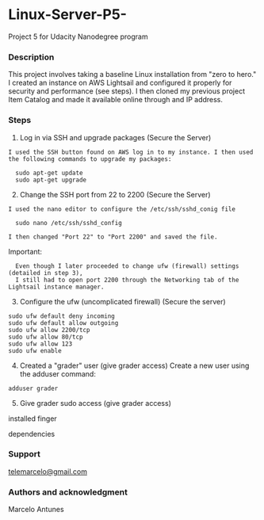 # Linux-Server-P5-
Project 5 for Udacity Nanodegree program

### Description
This project involves taking a baseline Linux installation from "zero to hero."  I created an instance on AWS Lightsail and configured it properly for security and performance (see steps).  I then cloned my previous project Item Catalog and made it available online through and IP address.

### Steps
1. Log in via SSH and upgrade packages (Secure the Server)
  ```
  I used the SSH button found on AWS log in to my instance. I then used the following commands to upgrade my packages:
  
    sudo apt-get update
    sudo apt-get upgrade
  ```
2. Change the SSH port from 22 to 2200 (Secure the Server)
  ```
  I used the nano editor to configure the /etc/ssh/sshd_conig file
  
    sudo nano /etc/ssh/sshd_config
    
  I then changed "Port 22" to "Port 2200" and saved the file.
  ```
  Important:
  ```
    Even though I later proceeded to change ufw (firewall) settings (detailed in step 3), 
    I still had to open port 2200 through the Networking tab of the Lightsail instance manager.
  ```
  
3. Configure the ufw (uncomplicated firewall) (Secure the server)
  ```
  sudo ufw default deny incoming
  sudo ufw default allow outgoing
  sudo ufw allow 2200/tcp
  sudo ufw allow 80/tcp
  sudo ufw allow 123
  sudo ufw enable
  ```
  
4. Created a "grader" user (give grader access)
  Create a new user using the adduser command:
  ```
  adduser grader
  ```
5. Give grader sudo access (give grader access)
  
  
  
  installed
     finger
     
  dependencies

### Support
telemarcelo@gmail.com

### Authors and acknowledgment
Marcelo Antunes
